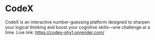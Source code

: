 # CodeX 
CodeX is an interactive number-guessing platform designed to sharpen your logical thinking and boost your cognitive skills—one challenge at a time.
Live link: https://codex-ohy1.onrender.com/
